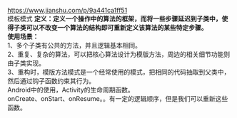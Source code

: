 https://www.jianshu.com/p/9a441ca1ff51  
模板模式
**定义：定义一个操作中的算法的框架，而将一些步骤延迟到子类中，使得子类可以不改变一个算法的结构即可重新定义该算法的某些特定步骤。  
使用场景：**  
1、多个子类有公共的方法，并且逻辑基本相同。  
2、重复、复杂的算法，可以把核心算法设计为模版方法，周边的相关细节功能则由子类实现。  
3、重构时，模版方法模式是一个经常使用的模式，把相同的代码抽取到父类中，然后通过钩子函数约束其行为。  
Android中的使用，Activity的生命周期函数。  
onCreate、onStart、onResume。。有一定的逻辑顺序，但是我们可以重新这些函数。
